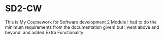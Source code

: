 # SD2-CW
This is My Coursework for Software development 2 Module
I had to do the minimum requirements from the documentation given! but i went above and beyond! and added Extra Functionality